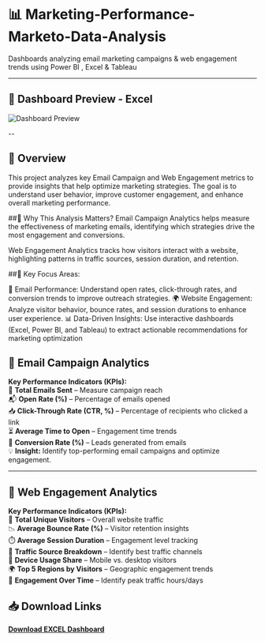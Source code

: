 # 📊 Marketing-Performance-Marketo-Data-Analysis

Dashboards analyzing email marketing campaigns &amp; web engagement trends using Power BI  , Excel &amp; Tableau

---
## 📌 Dashboard Preview - Excel 
![Dashboard Preview](https://github.com/wakandamohan1/Marketing-Performance-Marketo-Data/blob/main/Screenshot%202025-03-31%20171350.png)

--
## 📌 Overview
This project analyzes key Email Campaign and Web Engagement metrics to provide insights that help optimize marketing strategies. The goal is to understand user behavior, improve customer engagement, and enhance overall marketing performance.

##🔹 Why This Analysis Matters?
Email Campaign Analytics helps measure the effectiveness of marketing emails, identifying which strategies drive the most engagement and conversions.

Web Engagement Analytics tracks how visitors interact with a website, highlighting patterns in traffic sources, session duration, and retention.

##🔹 Key Focus Areas:

📩 Email Performance: Understand open rates, click-through rates, and conversion trends to improve outreach strategies.
🌍 Website Engagement: Analyze visitor behavior, bounce rates, and session durations to enhance user experience.
📊 Data-Driven Insights: Use interactive dashboards (Excel, Power BI, and Tableau) to extract actionable recommendations for marketing optimization

## 📌 Email Campaign Analytics  

**Key Performance Indicators (KPIs):**  
📩 **Total Emails Sent** – Measure campaign reach  
📬 **Open Rate (%)** – Percentage of emails opened  
📥 **Click-Through Rate (CTR, %)** – Percentage of recipients who clicked a link  
⏳ **Average Time to Open** – Engagement time trends  
🚀 **Conversion Rate (%)** – Leads generated from emails  
💡 **Insight:** Identify top-performing email campaigns and optimize engagement.  


---

## 📌 Web Engagement Analytics  

**Key Performance Indicators (KPIs):**  
👥 **Total Unique Visitors** – Overall website traffic  
📉 **Average Bounce Rate (%)** – Visitor retention insights  
⏱️ **Average Session Duration** – Engagement level tracking  
🔗 **Traffic Source Breakdown** – Identify best traffic channels  
📱 **Device Usage Share** – Mobile vs. desktop visitors  
🌍 **Top 5 Regions by Visitors** – Geographic engagement trends  
📅 **Engagement Over Time** – Identify peak traffic hours/days  

## 📥 Download Links  

**[Download EXCEL Dashboard](https://docs.google.com/spreadsheets/d/1Xe-72xO7XUvGazdLnTnAr4Li3i34mEHq/edit?usp=drive_link&ouid=104434405300776390685&rtpof=true&sd=true)**  

 
